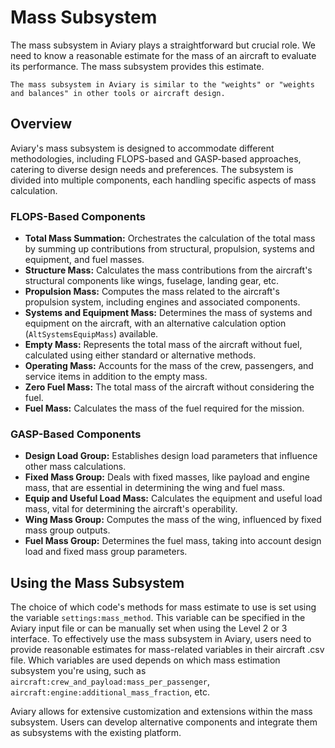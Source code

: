 # Mass Subsystem

The mass subsystem in Aviary plays a straightforward but crucial role.
We need to know a reasonable estimate for the mass of an aircraft to evaluate its performance.
The mass subsystem provides this estimate.

```{note}
The mass subsystem in Aviary is similar to the "weights" or "weights and balances" in other tools or aircraft design.
```

## Overview

Aviary's mass subsystem is designed to accommodate different methodologies, including FLOPS-based and GASP-based approaches, catering to diverse design needs and preferences. The subsystem is divided into multiple components, each handling specific aspects of mass calculation.

### FLOPS-Based Components

- **Total Mass Summation:** Orchestrates the calculation of the total mass by summing up contributions from structural, propulsion, systems and equipment, and fuel masses.
- **Structure Mass:** Calculates the mass contributions from the aircraft's structural components like wings, fuselage, landing gear, etc.
- **Propulsion Mass:** Computes the mass related to the aircraft's propulsion system, including engines and associated components.
- **Systems and Equipment Mass:** Determines the mass of systems and equipment on the aircraft, with an alternative calculation option (`AltSystemsEquipMass`) available.
- **Empty Mass:** Represents the total mass of the aircraft without fuel, calculated using either standard or alternative methods.
- **Operating Mass:** Accounts for the mass of the crew, passengers, and service items in addition to the empty mass.
- **Zero Fuel Mass:** The total mass of the aircraft without considering the fuel.
- **Fuel Mass:** Calculates the mass of the fuel required for the mission.

### GASP-Based Components

- **Design Load Group:** Establishes design load parameters that influence other mass calculations.
- **Fixed Mass Group:** Deals with fixed masses, like payload and engine mass, that are essential in determining the wing and fuel mass.
- **Equip and Useful Load Mass:** Calculates the equipment and useful load mass, vital for determining the aircraft's operability.
- **Wing Mass Group:** Computes the mass of the wing, influenced by fixed mass group outputs.
- **Fuel Mass Group:** Determines the fuel mass, taking into account design load and fixed mass group parameters.

## Using the Mass Subsystem

The choice of which code's methods for mass estimate to use is set using the variable `settings:mass_method`. This variable can be specified in the Aviary input file or can be manually set when using the Level 2 or 3 interface.
To effectively use the mass subsystem in Aviary, users need to provide reasonable estimates for mass-related variables in their aircraft .csv file.
Which variables are used depends on which mass estimation subsystem you're using, such as `aircraft:crew_and_payload:mass_per_passenger`, `aircraft:engine:additional_mass_fraction`, etc.

Aviary allows for extensive customization and extensions within the mass subsystem.
Users can develop alternative components and integrate them as subsystems with the existing platform.